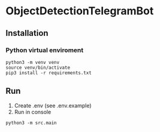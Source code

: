 # ObjectDetectionTelegramBot 

## Installation

### Python virtual enviroment
```
python3 -m venv venv
source venv/bin/activate
pip3 install -r requirements.txt
```


## Run
1. Create .env (see .env.example)
2. Run in console
```
python3 -m src.main
```
